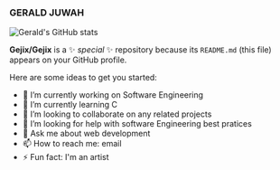 ### GERALD JUWAH

![Gerald's GitHub stats](https://github-readme-stats.vercel.app/api?username=gejix&show_icons=true&theme=radical)

**Gejix/Gejix** is a ✨ _special_ ✨ repository because its `README.md` (this file) appears on your GitHub profile.

Here are some ideas to get you started:

- 🔭 I’m currently working on Software Engineering
- 🌱 I’m currently learning C
- 👯 I’m looking to collaborate on any related projects
- 🤔 I’m looking for help with software Engineering best pratices
- 💬 Ask me about web development
- 📫 How to reach me: email
- ⚡ Fun fact: I'm an artist

